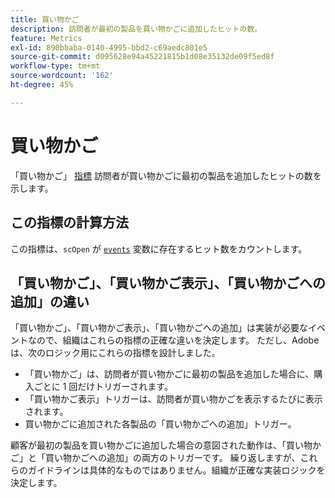```yaml
---
title: 買い物かご
description: 訪問者が最初の製品を買い物かごに追加したヒットの数。
feature: Metrics
exl-id: 890bbaba-0140-4995-bbd2-c69aedc801e5
source-git-commit: d095628e94a45221815b1d08e35132de09f5ed8f
workflow-type: tm+mt
source-wordcount: '162'
ht-degree: 45%

---
```


# 買い物かご

「買い物かご」 [指標](overview.md) 訪問者が買い物かごに最初の製品を追加したヒットの数を示します。

## この指標の計算方法

この指標は、`scOpen` が [`events`](/help/implement/vars/page-vars/events/events-overview.md) 変数に存在するヒット数をカウントします。

## 「買い物かご」、「買い物かご表示」、「買い物かごへの追加」の違い

「買い物かご」、「買い物かご表示」、「買い物かごへの追加」は実装が必要なイベントなので、組織はこれらの指標の正確な違いを決定します。 ただし、Adobeは、次のロジック用にこれらの指標を設計しました。

* 「買い物かご」は、訪問者が買い物かごに最初の製品を追加した場合に、購入ごとに 1 回だけトリガーされます。
* 「買い物かご表示」トリガーは、訪問者が買い物かごを表示するたびに表示されます。
* 買い物かごに追加された各製品の「買い物かごへの追加」トリガー。

顧客が最初の製品を買い物かごに追加した場合の意図された動作は、「買い物かご」と「買い物かごへの追加」の両方のトリガーです。 繰り返しますが、これらのガイドラインは具体的なものではありません。組織が正確な実装ロジックを決定します。
